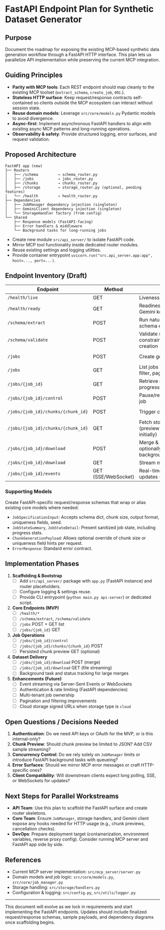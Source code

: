 # FastAPI Endpoint Plan for Synthetic Dataset Generator

## Purpose

Document the roadmap for exposing the existing MCP-based synthetic data generation workflow through a FastAPI HTTP interface. This plan lets us parallelize API implementation while preserving the current MCP integration.

## Guiding Principles

- **Parity with MCP tools**: Each REST endpoint should map cleanly to the existing MCP toolset (`extract_schema`, `create_job`, etc.).
- **Stateless HTTP surface**: Keep request/response contracts self-contained so clients outside the MCP ecosystem can interact without session state.
- **Reuse domain models**: Leverage `src/core/models.py` Pydantic models to avoid divergence.
- **Async-first**: Implement asynchronous FastAPI handlers to align with existing async MCP patterns and long-running operations.
- **Observability & safety**: Provide structured logging, error surfaces, and request validation.

## Proposed Architecture

```
FastAPI app (new)
├── Routers
│   ├── /schema         → schema_router.py
│   ├── /jobs           → jobs_router.py
│   ├── /chunks         → chunks_router.py
│   ├── /storage        → storage_router.py (optional, pending features)
│   └── /health         → health_router.py
├── Dependencies
│   ├── JobManager dependency injection (singleton)
│   ├── GeminiClient dependency injection (singleton)
│   └── StorageHandler factory (from config)
└── Shared
    ├── Response models (FastAPI-facing)
    ├── Error handlers & middleware
    └── Background tasks for long-running jobs
```

- Create new module `src/api_server/` to isolate FastAPI code.
- Mirror MCP tool functionality inside dedicated router modules.
- Reuse existing settings and logging utilities.
- Provide container entrypoint `uvicorn.run("src.api_server.app:app", host=..., port=...)`.

## Endpoint Inventory (Draft)

| Endpoint | Method | Purpose | Request Model | Response Model |
|----------|--------|---------|---------------|----------------|
| `/health/live` | GET | Liveness probe | – | `{ status: "ok" }` |
| `/health/ready` | GET | Readiness probe incl. Gemini key validation | – | `{ status: "ok", checks: {...} }` |
| `/schema/extract` | POST | Run natural-language schema extraction | `SchemaExtractionRequest` | `SchemaExtractionResponse` |
| `/schema/validate` | POST | Validate schema constraints before job creation | `DataSchema` | `{ valid: bool, issues?: list[str] }` |
| `/jobs` | POST | Create generation job | `JobSpecificationInput` (schema + job params) | `JobStateSummary` |
| `/jobs` | GET | List jobs (optional status filter, pagination) | Query params (`status`, `limit`, `offset`) | `JobsListResponse` |
| `/jobs/{job_id}` | GET | Retrieve current job state & progress | – | `JobStateDetail` |
| `/jobs/{job_id}/control` | POST | Pause/resume/cancel/retry job | `JobControlRequest` | `{ success: bool, status: JobStatus }` |
| `/jobs/{job_id}/chunks/{chunk_id}` | POST | Trigger chunk generation | `ChunkGenerationPayload` (optional overrides) | `ChunkGenerationResponse` |
| `/jobs/{job_id}/chunks/{chunk_id}` | GET | Fetch stored chunk data (preview / JSON only initially) | Query `format` | `ChunkPreviewResponse` |
| `/jobs/{job_id}/download` | POST | Merge & prepare dataset, optionally start background task | `{ format?, force_remerge? }` | `DatasetDownloadInfo` |
| `/jobs/{job_id}/download` | GET | Stream merged dataset file | Query `format` | File response |
| `/jobs/{job_id}/events` | GET (SSE/WebSocket) | Real-time progress updates (stretch goal) | – | Event stream |

### Supporting Models

Create FastAPI-specific request/response schemas that wrap or alias existing core models where needed:

- `JobSpecificationInput`: Accepts schema dict, chunk size, output format, uniqueness fields, seed.
- `JobStateSummary`, `JobStateDetail`: Present sanitized job state, including progress stats.
- `ChunkGenerationPayload`: Allows optional override of chunk size or uniqueness field hints per request.
- `ErrorResponse`: Standard error contract.

## Implementation Phases

1. **Scaffolding & Bootstrap**
   - [ ] Add `src/api_server/` package with `app.py` (FastAPI instance) and router placeholders.
   - [ ] Configure logging & settings reuse.
   - [ ] Provide CLI entrypoint (`python main.py api-server`) or dedicated script.

2. **Core Endpoints (MVP)**
   - [ ] `/health/*`
   - [ ] `/schema/extract`, `/schema/validate`
   - [ ] `/jobs` POST + GET list
   - [ ] `/jobs/{job_id}` GET

3. **Job Operations**
   - [ ] `/jobs/{job_id}/control`
   - [ ] `/jobs/{job_id}/chunks/{chunk_id}` POST
   - [ ] Persisted chunk preview GET (optional)

4. **Dataset Delivery**
   - [ ] `/jobs/{job_id}/download` POST (merge)
   - [ ] `/jobs/{job_id}/download` GET (file streaming)
   - [ ] Background task and status tracking for large merges

5. **Enhancements (Future)**
   - [ ] Event streaming via Server-Sent Events or WebSockets
   - [ ] Authentication & rate limiting (FastAPI dependencies)
   - [ ] Multi-tenant job ownership
   - [ ] Pagination and filtering improvements
   - [ ] Cloud storage signed URLs when storage type is `cloud`

## Open Questions / Decisions Needed

1. **Authentication**: Do we need API keys or OAuth for the MVP, or is this internal-only?
2. **Chunk Preview**: Should chunk preview be limited to JSON? Add CSV sample streaming?
3. **Concurrency Control**: Do we rely solely on `JobManager` limits or introduce FastAPI background tasks with queueing?
4. **Error Surfaces**: Should we mirror MCP error messages or craft HTTP-specific ones?
5. **Client Compatibility**: Will downstream clients expect long polling, SSE, or WebSockets for updates?

## Next Steps for Parallel Workstreams

- **API Team**: Use this plan to scaffold the FastAPI surface and create router skeletons.
- **Core Team**: Ensure `JobManager`, storage handlers, and Gemini client expose any hooks needed for HTTP usage (e.g., chunk previews, cancellation checks).
- **DevOps**: Prepare deployment target (containerization, environment variables, reverse proxy config). Consider running MCP server and FastAPI app side by side.

## References

- Current MCP server implementation: `src/mcp_server/server.py`
- Domain models and job logic: `src/core/models.py`, `src/core/job_manager.py`
- Storage handling: `src/storage/handlers.py`
- Configuration & logging: `src/config.py`, `src/utils/logger.py`

---

This document will evolve as we lock in requirements and start implementing the FastAPI endpoints. Updates should include finalized request/response schemas, sample payloads, and dependency diagrams once scaffolding begins.
